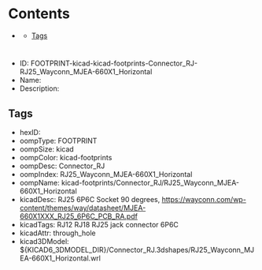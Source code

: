 



Contents
========

* [](#)
	* [Tags](#tags)

# 

- ID: FOOTPRINT-kicad-kicad-footprints-Connector_RJ-RJ25_Wayconn_MJEA-660X1_Horizontal
- Name: 
- Description: 

## Tags

- hexID: 
- oompType: FOOTPRINT
- oompSize: kicad
- oompColor: kicad-footprints
- oompDesc: Connector_RJ
- oompIndex: RJ25_Wayconn_MJEA-660X1_Horizontal
- oompName: kicad-footprints/Connector_RJ/RJ25_Wayconn_MJEA-660X1_Horizontal
- kicadDesc: RJ25 6P6C Socket 90 degrees, https://wayconn.com/wp-content/themes/way/datasheet/MJEA-660X1XXX_RJ25_6P6C_PCB_RA.pdf
- kicadTags: RJ12 RJ18 RJ25 jack connector 6P6C
- kicadAttr: through_hole
- kicad3DModel: ${KICAD6_3DMODEL_DIR}/Connector_RJ.3dshapes/RJ25_Wayconn_MJEA-660X1_Horizontal.wrl
